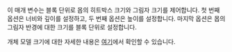  이 매개 변수는 블록 단위로 몹의 히트박스 크기와 그림자 크기를 제어합니다. 첫 번째 옵션은 너비와 깊이를 설정하고, 두 번째 옵션은 높이를 설정합니다. 마지막 옵션은 몹의 그림자 반경에 대한 크기를 블록 단위로 설정합니다.

 개체 모델 크기에 대한 자세한 내용은 [여기](https://mcreator.net/wiki/entity-model-sizes)에서 확인할 수 있습니다.
